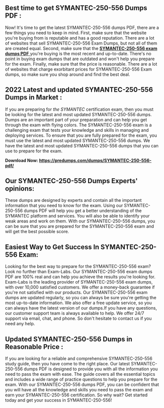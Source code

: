 <h2>Best time to get SYMANTEC-250-556 Dumps PDF :</h2>
<p>Now! It's time to get the latest SYMANTEC-250-556 dumps PDF, there are a few things you need to keep in mind. First, make sure that the website you're buying from is reputable and has a good reputation. There are a lot of websites that sell SYMANTEC-250-556 Exam Dumps, but not all of them are created equal. Second, make sure that the <a href="https://predumps.com/dumps/SYMANTEC-250-556-pdf/"><strong>SYMANTEC-250-556 exam dumps PDF</strong> </a>you're buying is the most recent and up-to-date. There's no point in buying exam dumps that are outdated and won't help you prepare for the exam. Finally, make sure that the price is reasonable. There are a lot of websites that charge exorbitant prices for SYMANTEC-250-556 Exam dumps, so make sure you shop around and find the best deal.</p>
<h2>2022 Latest and updated SYMANTEC-250-556 Dumps in Market :</h2>
<p>If you are preparing for <em>the SYMANTEC </em>certification exam, then you must be looking for the latest and most updated SYMANTEC-250-556 dumps. Dumps are an important part of your preparation and can help you get through the exam with flying colors. The SYMANTEC-250-556 exam is a challenging exam that tests your knowledge and skills in managing and deploying services. To ensure that you are fully prepared for the exam, you must use the latest and most updated SYMANTEC-250-556 dumps. We have the latest and most updated SYMANTEC-250-556 dumps that you can use to prepare for the exam.</p>
<p><strong>Download Now:&nbsp;<a href="https://predumps.com/dumps/SYMANTEC-250-556-pdf/">https://predumps.com/dumps/SYMANTEC-250-556-pdf/</a></strong></p>
<h2>Our SYMANTEC-250-556 Dumps Experts' opinions:</h2>
<p>These dumps are designed by experts and contain all the important information that you need to know for the exam. Using our SYMANTEC-250-556 dumps PDF will help you get a better understanding of the SYMANTEC platform and services. You will also be able to identify your weak areas and work on them. With our SYMANTEC-250-556 dumps, you can be sure that you are prepared for the SYMANTEC-250-556 exam and will get the best possible score.</p>
<h2>Easiest Way to Get Success In SYMANTEC-250-556 Exam:</h2>
<p>Looking for the best way to prepare for the SYMANTEC-250-556 exam? Look no further than Exam-Labs. Our SYMANTEC-250-556 exam dumps PDF are 100% real and can help you achieve the results you're looking for. Exam-Labs is the leading provider of SYMANTEC-250-556 exam dumps, with over 10,000 satisfied customers. We offer a money-back guarantee if you're not satisfied with our products. Our SYMANTEC-250-556 exam dumps are updated regularly, so you can always be sure you're getting the most up-to-date information. We also offer a free update service, so you can always have the latest version of our dumps.If you have any questions, our customer support team is always available to help. We offer 24/7 support via email, chat, and phone. So don't hesitate to contact us if you need any help.</p>
<h2>Updated SYMANTEC-250-556 Dumps in Reasonable Price :</h2>
<p>If you are looking for a reliable and comprehensive SYMANTEC-250-556 study guide, then you have come to the right place. Our latest SYMANTEC-250-556 dumps PDF is designed to provide you with all the information you need to pass the exam with ease. The guide covers all the essential topics and includes a wide range of practice questions to help you prepare for the exam. With our SYMANTEC-250-556 dumps PDF, you can be confident that you will have all the knowledge and skills you need to pass the exam and earn your SYMANTEC-250-556 certification. So why wait? Get started today and get your success in SYMANTEC-250-556!</p>
<p>&nbsp;</p>
<p>&nbsp;</p>
